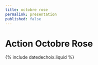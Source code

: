 ```yaml
---
title: octobre rose
permalink: presentation
published: false
---
```


# Action Octobre Rose


{% include datedechoix.liquid %}
